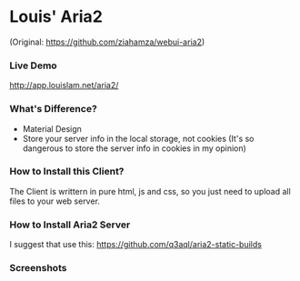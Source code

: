 Louis' Aria2
===========

(Original: https://github.com/ziahamza/webui-aria2)

### Live Demo ###
http://app.louislam.net/aria2/


### What's Difference? ###
- Material Design
- Store your server info in the local storage, not cookies (It's so dangerous to store the server info in cookies in my opinion)

### How to Install this Client? ###
The Client is writtern in pure html, js and css, so you just need to upload all files to your web server.

### How to Install Aria2 Server ###

I suggest that use this:
https://github.com/q3aql/aria2-static-builds



### Screenshots ###
